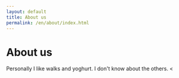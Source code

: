 ```yaml
---
layout: default
title: About us
permalink: /en/about/index.html
---
```

# About us

Personally I like walks and yoghurt. I don't know about the others.
 <
